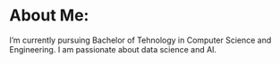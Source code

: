 #  About Me:
 I’m currently pursuing Bachelor of Tehnology in Computer Science and Engineering. I am passionate about data science and AI.<br>





